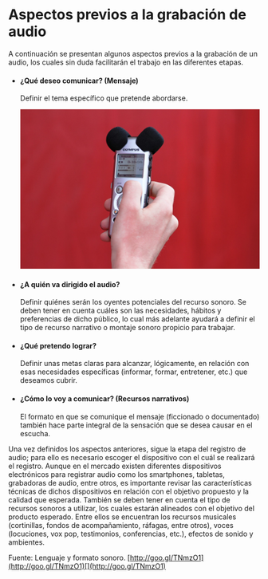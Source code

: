 # Aspectos previos a la grabación de audio

A continuación se presentan algunos aspectos previos a la grabación de un audio, los cuales sin duda facilitarán el trabajo en las diferentes etapas.

*   #### ¿Qué deseo comunicar? (Mensaje)
    Definir el tema específico que pretende abordarse.

    [![grabar. CC0 Public Domain](img/grabar2.jpg "grabar")](https://pixabay.com/es/sonido-micro-grabaci%C3%B3n-de-sonido-144336/)
    
*   #### ¿A quién va dirigido el audio?
    Definir quiénes serán los oyentes potenciales del recurso sonoro. Se deben tener en cuenta cuáles son las necesidades, hábitos y preferencias de dicho público, lo cual más adelante ayudará a definir el tipo de recurso narrativo o montaje sonoro propicio para trabajar.
*   #### ¿Qué pretendo lograr?
    Definir unas metas claras para alcanzar, lógicamente, en relación con esas necesidades específicas (informar, formar, entretener, etc.) que deseamos cubrir.
*   #### ¿Cómo lo voy a comunicar? (Recursos narrativos) 
    El formato en que se comunique el mensaje (ficcionado o documentado) también hace parte integral de la sensación que se desea causar en el escucha.

Una vez definidos los aspectos anteriores, sigue la etapa del registro de audio; para ello es necesario escoger el dispositivo con el cuál se realizará el registro. Aunque en el mercado existen diferentes dispositivos electrónicos para registrar audio como los smartphones, tabletas, grabadoras de audio, entre otros, es importante revisar las características técnicas de dichos dispositivos en relación con el objetivo propuesto y la calidad que esperada. También se deben tener en cuenta el tipo de recursos sonoros a utilizar, los cuales estarán alineados con el objetivo del producto esperado. Entre ellos se encuentran los recursos musicales (cortinillas, fondos de acompañamiento, ráfagas, entre otros), voces (locuciones, vox pop, testimonios, conferencias, etc.), efectos de sonido y ambientes.

Fuente: Lenguaje y formato sonoro. [http://goo.gl/TNmzO1](http://goo.gl/TNmzO1)[](http://goo.gl/TNmzO1)
